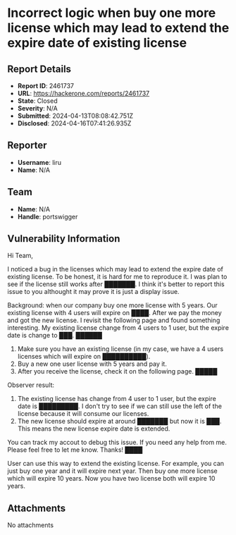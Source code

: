 # Incorrect logic when buy one more license which may lead to extend the expire date of existing license

## Report Details
- **Report ID**: 2461737
- **URL**: https://hackerone.com/reports/2461737
- **State**: Closed
- **Severity**: N/A
- **Submitted**: 2024-04-13T08:08:42.751Z
- **Disclosed**: 2024-04-16T07:41:26.935Z

## Reporter
- **Username**: liru
- **Name**: N/A

## Team
- **Name**: N/A
- **Handle**: portswigger

## Vulnerability Information
Hi Team,

I noticed a bug in the licenses which may lead to extend the expire date of existing license. To be honest, it is hard for me to reproduce it. I was plan to see if the license still works after ███████. I think it's better to report this issue to you althought it may prove it is just a display issue. 

Background: 
when our company buy one more license with 5 years. Our existing license with 4 users will expire on ████. After we pay the money and got the new license. I revisit the following page and found something interesting. My existing license change from 4 users to 1 user, but the expire date is change to ███. 
██████

1. Make sure you have an existing license (in my case, we have a 4 users licenses which will expire on ██████████). 
2. Buy a new one user license with 5 years and pay it.
3. After you receive the license, check it on the following page.
█████

Observer result:
1. The existing license has change from 4 user to 1 user, but the expire date is █████████. I don't try to see if we can still use the left of the license because it will consume our licenses. 
2. The new license should expire at around ███████ but now it is ███. This means the new license expire date is extended. 

You can track my accout to debug this issue. If you need any help from me. Please feel free to let me know. Thanks!
████

User can use this way to extend the existing license. For example, you can just buy one year and it will expire next year. Then buy one more license which will expire 10 years. Now you have two license both will expire 10 years. 

## Attachments
No attachments

